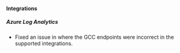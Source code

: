 
#### Integrations

##### Azure Log Analytics

- Fixed an issue in where the GCC endpoints were incorrect in the supported integrations.

